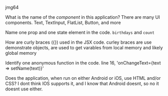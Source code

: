 jmg64

What is the name of the *component* in this application?
There are many UI components. Text, TextInput, FlatList, Button, and more

Name one prop and one state element in the code. 
`birthdays` and `count`

How are curly braces ({}) used in the JSX code. 
curley braces are use demonstrate objects, are used to get varables from local memory and likely global memory

Identify one anonymous function in the code.
line 16, 'onChangeText={text => setName(text)}'

Does the application, when run on either Android or iOS, use HTML and/or CSS?
I dont think IOS supports it, and I know that Android doesnt, so no it doesnt use either.